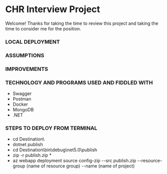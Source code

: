 # CHR Interview Project

Welcome! Thanks for taking the time to review this project and taking the time to consider me for the position. 

### LOCAL DEPLOYMENT


### ASSUMPTIONS


### IMPROVEMENTS


### TECHNOLOGY AND PROGRAMS USED AND FIDDLED WITH
* Swagger
* Postman
* Docker
* MongoDB
* .NET

### STEPS TO DEPLOY FROM TERMINAL
* cd Destination\
* dotnet publish
* cd Destination\bin\debug\net5.0\publish
* zip -r publish.zip *
* az webapp deployment source config-zip --src publish.zip --resource-group (name of resource group) --name (name of project)
